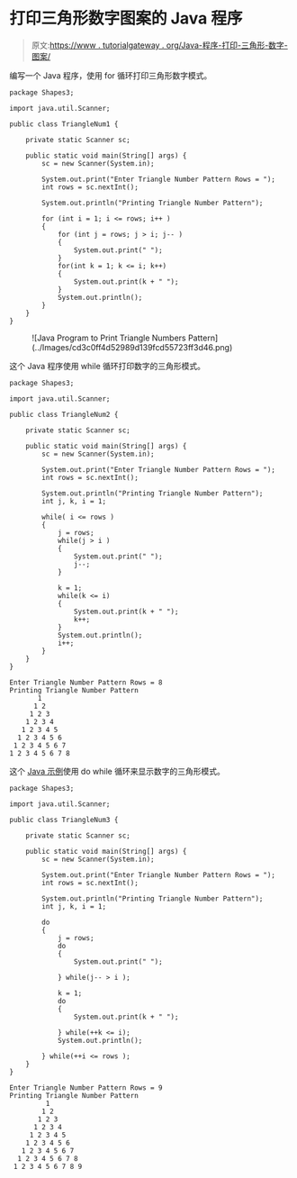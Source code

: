 # 打印三角形数字图案的 Java 程序

> 原文:[https://www . tutorialgateway . org/Java-程序-打印-三角形-数字-图案/](https://www.tutorialgateway.org/java-program-to-print-triangle-numbers-pattern/)

编写一个 Java 程序，使用 for 循环打印三角形数字模式。

```
package Shapes3;

import java.util.Scanner;

public class TriangleNum1 {

	private static Scanner sc;

	public static void main(String[] args) {
		sc = new Scanner(System.in);

		System.out.print("Enter Triangle Number Pattern Rows = ");
		int rows = sc.nextInt();

		System.out.println("Printing Triangle Number Pattern");

		for (int i = 1; i <= rows; i++ ) 
		{
			for (int j = rows; j > i; j-- ) 
			{
				System.out.print(" ");
			}
			for(int k = 1; k <= i; k++) 
			{
				System.out.print(k + " ");
			}
			System.out.println();
		}
	}
}
```

<figure class="wp-block-image size-large">![Java Program to Print Triangle Numbers Pattern](../Images/cd3c0ff4d52989d139fcd55723ff3d46.png)</figure>

这个 Java 程序使用 while 循环打印数字的三角形模式。

```
package Shapes3;

import java.util.Scanner;

public class TriangleNum2 {

	private static Scanner sc;

	public static void main(String[] args) {
		sc = new Scanner(System.in);

		System.out.print("Enter Triangle Number Pattern Rows = ");
		int rows = sc.nextInt();

		System.out.println("Printing Triangle Number Pattern");
		int j, k, i = 1;

		while( i <= rows ) 
		{
			j = rows;
			while(j > i ) 
			{
				System.out.print(" ");
				j--;
			}

			k = 1;
			while(k <= i) 
			{
				System.out.print(k + " ");
				k++;
			}
			System.out.println();
			i++;
		}
	}
}
```

```
Enter Triangle Number Pattern Rows = 8
Printing Triangle Number Pattern
       1 
      1 2 
     1 2 3 
    1 2 3 4 
   1 2 3 4 5 
  1 2 3 4 5 6 
 1 2 3 4 5 6 7 
1 2 3 4 5 6 7 8 
```

这个 [Java 示例](https://www.tutorialgateway.org/learn-java-programs/)使用 do while 循环来显示数字的三角形模式。

```
package Shapes3;

import java.util.Scanner;

public class TriangleNum3 {

	private static Scanner sc;

	public static void main(String[] args) {
		sc = new Scanner(System.in);

		System.out.print("Enter Triangle Number Pattern Rows = ");
		int rows = sc.nextInt();

		System.out.println("Printing Triangle Number Pattern");
		int j, k, i = 1;

		do 
		{
			j = rows;
			do 
			{
				System.out.print(" ");

			} while(j-- > i );

			k = 1;
			do
			{
				System.out.print(k + " ");

			} while(++k <= i);
			System.out.println();

		} while(++i <= rows );
	}
}
```

```
Enter Triangle Number Pattern Rows = 9
Printing Triangle Number Pattern
         1 
        1 2 
       1 2 3 
      1 2 3 4 
     1 2 3 4 5 
    1 2 3 4 5 6 
   1 2 3 4 5 6 7 
  1 2 3 4 5 6 7 8 
 1 2 3 4 5 6 7 8 9 
```